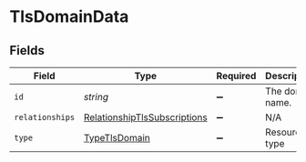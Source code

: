 # TlsDomainData


## Fields

| Field                                                                               | Type                                                                                | Required                                                                            | Description                                                                         | Example                                                                             |
| ----------------------------------------------------------------------------------- | ----------------------------------------------------------------------------------- | ----------------------------------------------------------------------------------- | ----------------------------------------------------------------------------------- | ----------------------------------------------------------------------------------- |
| `id`                                                                                | *string*                                                                            | :heavy_minus_sign:                                                                  | The domain name.                                                                    | www.example.com                                                                     |
| `relationships`                                                                     | [RelationshipTlsSubscriptions](../../models/shared/relationshiptlssubscriptions.md) | :heavy_minus_sign:                                                                  | N/A                                                                                 |                                                                                     |
| `type`                                                                              | [TypeTlsDomain](../../models/shared/typetlsdomain.md)                               | :heavy_minus_sign:                                                                  | Resource type                                                                       |                                                                                     |
